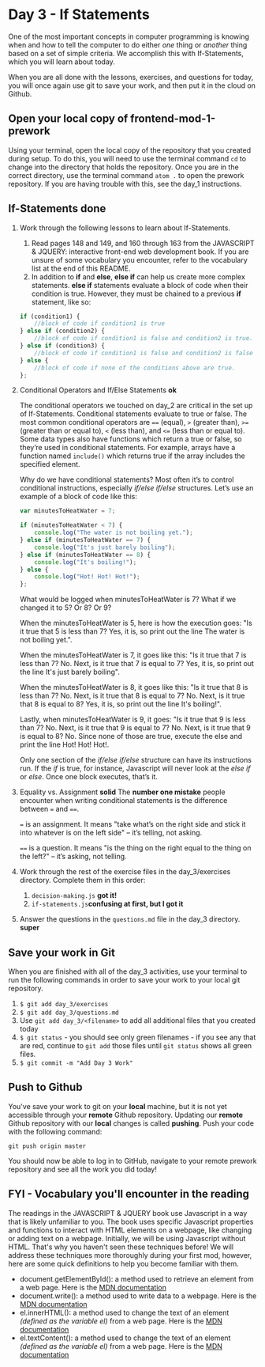 # Day 3 - If Statements

One of the most important concepts in computer programming is knowing when and how to tell the computer to do either _one_ thing or _another_ thing based on a set of simple criteria.  We accomplish this with If-Statements, which you will learn about today.

When you are all done with the lessons, exercises, and questions for today, you will once again use git to save your work, and then put it in the cloud on Github.

## Open your local copy of frontend-mod-1-prework

Using your terminal, open the local copy of the repository that you created during setup.  To do this, you will need to use the terminal command `cd` to change into the directory that holds the repository. Once you are in the correct directory, use the terminal command `atom .` to open the prework repository. If you are having trouble with this, see the day_1 instructions.

## If-Statements **done**
1. Work through the following lessons to learn about If-Statements.
    1. Read pages 148 and 149, and 160 through 163 from the JAVASCRIPT & JQUERY: interactive front-end web development book. If you are unsure of some vocabulary you encounter, refer to the vocabulary list at the end of this README.
    1. In addition to **if** and **else**, **else if** can help us create more complex statements. **else if** statements evaluate a block of code when their condition is true. However, they must be chained to a previous **if** statement, like so:

    ```javascript     
    if (condition1) {
        //block of code if condition1 is true
    } else if (condition2) {
        //block of code if condition1 is false and condition2 is true.
    } else if (condition3) {
        //block of code if condition1 is false and condition2 is false and condition3 is true.
    } else {
        //block of code if none of the conditions above are true.
    };
    ```

1. Conditional Operators and If/Else Statements **ok**

    The conditional operators we touched on day_2 are critical in the set up of If-Statements. Conditional statements evaluate to true or false. The most common conditional operators are `==` (equal), `>` (greater than), `>=` (greater than or equal to), `<` (less than), and `<=` (less than or equal to). Some data types also have functions which return a true or false, so they’re used in conditional statements. For example, arrays have a function named `include()` which returns true if the array includes the specified element.

    Why do we have conditional statements? Most often it’s to control conditional instructions, especially *if/else if/else* structures. Let’s use an example of a block of code like this:
    ```javascript
    var minutesToHeatWater = 7;

    if (minutesToHeatWater < 7) {
        console.log("The water is not boiling yet.");
    } else if (minutesToHeatWater == 7) {
        console.log("It's just barely boiling");
    } else if (minutesToHeatWater == 8) {
        console.log("It's boiling!");
    } else {
        console.log("Hot! Hot! Hot!");
    };
    ```
    What would be logged when minutesToHeatWater is 7? What if we changed it to 5? Or 8? Or 9?

    When the minutesToHeatWater is 5, here is how the execution goes: "Is it true that 5 is less than 7? Yes, it is, so print out the line The water is not boiling yet.".

    When the minutesToHeatWater is 7, it goes like this: "Is it true that 7 is less than 7? No. Next, is it true that 7 is equal to 7? Yes, it is, so print out the line It's just barely boiling".

    When the minutesToHeatWater is 8, it goes like this: "Is it true that 8 is less than 7? No. Next, is it true that 8 is equal to 7? No. Next, is it true that 8 is equal to 8? Yes, it is, so print out the line It's boiling!".

    Lastly, when minutesToHeatWater is 9, it goes: "Is it true that 9 is less than 7? No. Next, is it true that 9 is equal to 7? No. Next, is it true that 9 is equal to 8? No. Since none of those are true, execute the else and print the line Hot! Hot! Hot!.

    Only one section of the *if/else if/else* structure can have its instructions run. If the *if* is true, for instance, Javascript will never look at the *else if* or *else*. Once one block executes, that’s it.

1. Equality vs. Assignment **solid**
    The **number one mistake** people encounter when writing conditional statements is the difference between `=` and `==`.

    `=` is an assignment. It means "take what’s on the right side and stick it into whatever is on the left side" – it’s telling, not asking.

    `==` is a question. It means "is the thing on the right equal to the thing on the left?" – it’s asking, not telling.

1. Work through the rest of the exercise files in the day_3/exercises directory.  Complete them in this order:
    1. `decision-making.js` **got it!**
    1. `if-statements.js`**confusing at first, but I got it**
1. Answer the questions in the `questions.md` file in the day_3 directory. **super**

## Save your work in Git

When you are finished with all of the day_3 activities, use your terminal to run the following commands in order to save your work to your local git repository.

1. `$ git add day_3/exercises`
1. `$ git add day_3/questions.md`
1. Use `git add day_3/<filename>` to add all additional files that you created today
1. `$ git status` - you should see only green filenames - if you see any that are red, continue to `git add` those files until `git status` shows all green files.
1. `$ git commit -m "Add Day 3 Work"`

## Push to Github

You've save your work to git on your **local** machine, but it is not yet accessible through your **remote** Github repository. Updating our **remote** Github repository with our **local** changes is called **pushing**. Push your code with the following command:

```
git push origin master
```

You should now be able to log in to GitHub, navigate to your remote prework repository and see all the work you did today!

## FYI - Vocabulary you'll encounter in the reading

The readings in the JAVASCRIPT & JQUERY book use Javascript in a way that is likely unfamiliar to you. The book uses specific Javascript properties and functions to interact with HTML elements on a webpage, like changing or adding text on a webpage. Initially, we will be using Javascript without HTML. That's why you haven't seen these techniques before! We will address these techniques more thoroughly during your first mod, however, here are some quick definitions to help you become familiar with them.

* document.getElementById(): a method used to retrieve an element from a web page. Here is the [MDN documentation](https://developer.mozilla.org/en-US/docs/Web/API/Document/getElementById)
* document.write(): a method used to write data to a webpage. Here is the [MDN documentation](https://developer.mozilla.org/en-US/docs/Web/API/Document/write)
* el.innerHTML(): a method used to change the text of an element *(defined as the variable el)* from a web page. Here is the [MDN documentation](https://developer.mozilla.org/en-US/docs/Web/API/Element/innerHTML)
* el.textContent(): a method used to change the text of an element *(defined as the variable el)* from a web page. Here is the [MDN documentation](https://developer.mozilla.org/en-US/docs/Web/API/Node/textContent)
